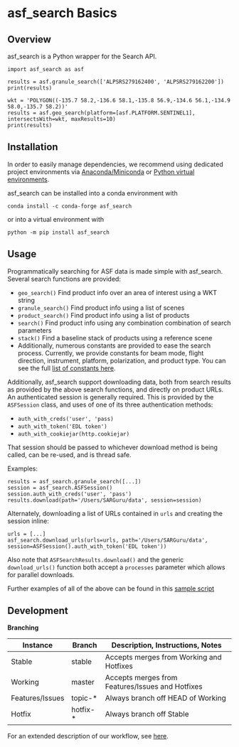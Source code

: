 # asf_search Basics

## Overview

asf_search is a Python wrapper for the Search API.

	import asf_search as asf

	results = asf.granule_search(['ALPSRS279162400', 'ALPSRS279162200'])
	print(results)

	wkt = 'POLYGON((-135.7 58.2,-136.6 58.1,-135.8 56.9,-134.6 56.1,-134.9 58.0,-135.7 58.2))'
	results = asf.geo_search(platform=[asf.PLATFORM.SENTINEL1], intersectsWith=wkt, maxResults=10)
	print(results)

## Installation
In order to easily manage dependencies, we recommend using dedicated project environments via [Anaconda/Miniconda](https://docs.conda.io/projects/conda/en/latest/user-guide/install/index.html) or [Python virtual environments](https://docs.python.org/3/tutorial/venv.html).

asf_search can be installed into a conda environment with

	conda install -c conda-forge asf_search

or into a virtual environment with

	python -m pip install asf_search

## Usage
Programmatically searching for ASF data is made simple with asf_search. Several search functions are provided:

- ```geo_search()``` Find product info over an area of interest using a WKT string
- ```granule_search()``` Find product info using a list of scenes
- ```product_search()``` Find product info using a list of products
- ```search()``` Find product info using any combination combination of search parameters
- ```stack()``` Find a baseline stack of products using a reference scene
- Additionally, numerous constants are provided to ease the search process. Currently, we provide constants for beam mode, flight direction, instrument, platform, polarization, and product type. You can see the full [list of constants here](https://github.com/asfadmin/Discovery-asf_search/tree/master/asf_search/constants).

Additionally, asf_search support downloading data, both from search results as provided by the above search functions, and directly on product URLs. An authenticated session is generally required. This is provided by the ```ASFSession``` class, and uses of one of its three authentication methods:

- ```auth_with_creds('user', 'pass)```
- ```auth_with_token('EDL token')```
- ```auth_with_cookiejar(http.cookiejar)```

That session should be passed to whichever download method is being called, can be re-used, and is thread safe.

Examples:

	results = asf_search.granule_search([...])
	session = asf_search.ASFSession()
	session.auth_with_creds('user', 'pass')
	results.download(path='/Users/SARGuru/data', session=session)

Alternately, downloading a list of URLs contained in ```urls``` and creating the session inline:

	urls = [...]
	asf_search.download_urls(urls=urls, path='/Users/SARGuru/data', session=ASFSession().auth_with_token('EDL token'))

Also note that ```ASFSearchResults.download()``` and the generic ```download_urls()``` function both accept a ```processes``` parameter which allows for parallel downloads.

Further examples of all of the above can be found in this [sample script](https://github.com/asfadmin/Discovery-asf_search/blob/master/examples/hello_world.py)

## Development

**Branching**

|Instance|Branch |Description, Instructions, Notes|
|--------|-------|--------------------------------|
|Stable | stable | Accepts merges from Working and Hotfixes |
|Working |master | Accepts merges from Features/Issues and Hotfixes |
|Features/Issues | topic-* | Always branch off HEAD of Working |
|Hotfix	| hotfix-* | Always branch off Stable |

For an extended description of our workflow, see [here](https://gist.github.com/digitaljhelms/4287848).







